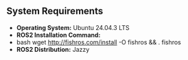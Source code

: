 ## System Requirements

- **Operating System:** Ubuntu 24.04.3 LTS  
- **ROS2 Installation Command:**
- bash wget http://fishros.com/install -O fishros && . fishros
- **ROS2 Distribution:** Jazzy  
